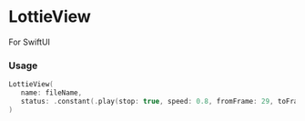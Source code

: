 # LottieView

For SwiftUI

### Usage

```swift
LottieView(
   name: fileName,
   status: .constant(.play(stop: true, speed: 0.8, fromFrame: 29, toFrame: 150, loopMode: .playOnce))
)
```
